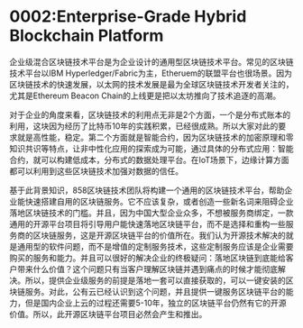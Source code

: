 # 0002:Enterprise-Grade Hybrid Blockchain Platform

企业级混合区块链技术平台是为企业设计的通用型区块链技术平台。常见的区块链技术平台以IBM Hyperledger/Fabric为主，Etheruem的联盟平台也很场景。因为区块链技术的快速发展，以太网的技术发展是最为全球区块链技术开发者关注的，尤其是Ethereum Beacon Chain的上线更是把以太坊推向了技术追逐的高潮。

对于企业的角度来看，区块链技术的利用点无非是2个方面，一个是分布式账本的利用，这块因为经历了比特币10年的实践积累，已经很成熟。所以大家对此的要求就是高性能，稳定。第二个方面就是智能合约，因为区块链技术的加密原理和零知识共识等特点，让非中性化应用的探索成为可能，通过具体的分布式应用：智能合约，就可以构建低成本，分布式的数据处理平台。在IoT场景下，边缘计算方面都可以利用到这些区块链技术加强对数据的信任。

基于此背景知识，858区块链技术团队将构建一个通用的区块链技术平台，帮助企业能快速搭建自用的区块链服务。它不应该复杂，或者创造一些新名词来阻碍企业落地区块链技术的门槛。并且，因为中国大型企业众多，不想被服务商绑定，一款通用的开源平台项目将引导用户能快速落地区块链平台，而不是选择和重构一些服务商的区块链服务，这是开源区块链平台的价值所在。我们认为开源技术解决的就是通用型的软件问题，而不是增值的定制服务技术，这些定制服务应该是企业需要购买的服务和能力。并且可以很好的解决企业的终极疑问：落地区块链到底能给客户带来什么价值？这个问题只有当客户理解区块链并遇到痛点的时候才能彻底解决。所以，提供企业级服务的前提是落地一套可以直接获取的，可以一键安装的区块链服务。对此，公有云已经认识到这个问题，并且提供一键服务区块链平台的能力，但是国内企业上云的过程还需要5-10年，独立的区块链平台仍然有它的开源价值。所以，此开源区块链平台项目必然会产生和推出。



